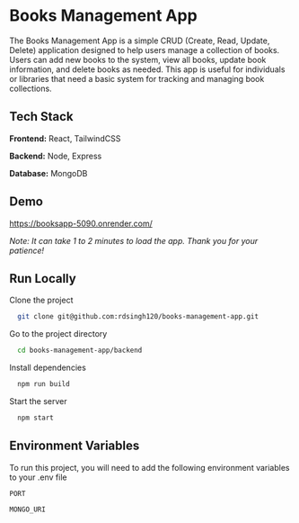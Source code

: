 
# Books Management App

The Books Management App is a simple CRUD (Create, Read, Update, Delete) application designed to help users manage a collection of books. Users can add new books to the system, view all books, update book information, and delete books as needed. This app is useful for individuals or libraries that need a basic system for tracking and managing book collections.



## Tech Stack

**Frontend:** React, TailwindCSS

**Backend:** Node, Express

**Database:** MongoDB


## Demo

https://booksapp-5090.onrender.com/

*Note: It can take 1 to 2 minutes to load the app. Thank you for your patience!*

## Run Locally

Clone the project

```bash
  git clone git@github.com:rdsingh120/books-management-app.git
```

Go to the project directory

```bash
  cd books-management-app/backend
```

Install dependencies
```bash
  npm run build
```

Start the server

```bash
  npm start 
```
    

## Environment Variables

To run this project, you will need to add the following environment variables to your .env file

`PORT`

`MONGO_URI`

